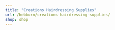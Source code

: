 ```yaml
---
title: "Creations Hairdressing Supplies"
url: /hebburn/creations-hairdressing-supplies/
shop: shop
---
```


